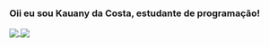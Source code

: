 ### Oii eu sou Kauany da Costa, estudante de programação!

<a href="https://github.com/KauanyCosta/github-readme-stats">
  <img align="center" src="https://github-readme-stats.vercel.app/api?username=KauanyCosta&show_icons=true&theme=radical&count_private=true" />
</a>
<a href="https://github.com/KauanyCosta/convoychat">
  <img align="center" src="https://github-readme-stats.vercel.app/api/top-langs/?username=KauanyCosta&layout=compact&theme=radical" />
</a>



<!--

![Kauany's GitHub stats](https://github-readme-stats.vercel.app/api?username=KauanyCosta&show_icons=true&theme=radical&count_private=true)

[![Top Langs](https://github-readme-stats.vercel.app/api/top-langs/?username=KauanyCosta&layout=compact&theme=radical)](https://github.com/KauanyCosta/github-readme-stats&theme=radical)

- 🔭 I’m currently working on ...
- 🌱 I’m currently learning ...
- 👯 I’m looking to collaborate on ...
- 🤔 I’m looking for help with ...
- 💬 Ask me about ...
- 📫 How to reach me: ...
- 😄 Pronouns: ...
- ⚡ Fun fact: ...
-->
